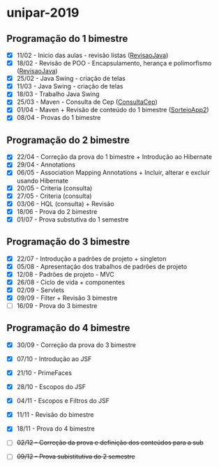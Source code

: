 # unipar-2019

## Programação do 1 bimestre
- [x] 11/02 - Inicio das aulas - revisão listas ([RevisaoJava](https://github.com/mussinato/unipar-2019/tree/master/RevisaoJava))<br/>
- [x] 18/02 - Revisão de POO - Encapsulamento, herança e polimorfismo ([RevisaoJava](https://github.com/mussinato/unipar-2019/tree/master/RevisaoJava))<br/>
- [x] 25/02 - Java Swing - criação de telas<br/>
- [x] 11/03 - Java Swing - criação de telas<br/>
- [x] 18/03 - Trabalho Java Swing<br/>
- [x] 25/03 - Maven - Consulta de Cep ([ConsultaCep](https://github.com/mussinato/unipar-2019/tree/master/ConsultaCep))<br/>
- [x] 01/04 - Maven + Revisão de conteúdo do 1 bimestre ([SorteioApp2](https://github.com/mussinato/unipar-2019/tree/master/SorteioApp2))<br/>
- [x] 08/04 - Provas do 1 bimestre<br/>

## Programação do 2 bimestre
- [x] 22/04 - Correção da prova do 1 bimestre + Introdução ao Hibernate<br/>
- [x] 29/04 - Annotations<br/>
- [x] 06/05 - Association Mapping Annotations + Incluir, alterar e excluir usando Hibernate<br/>
- [x] 20/05 - Criteria (consulta)<br/>
- [x] 27/05 - Criteria (consulta)<br/>
- [x] 03/06 - HQL (consulta) + Revisão<br/>
- [x] 18/06 - Prova do 2 bimestre<br/>
- [x] 01/07 - Prova substutiva do 1 semestre<br/>

## Programação do 3 bimestre
- [x] 22/07 - Introdução a padrões de projeto + singleton<br/>
- [x] 05/08 - Apresentação dos trabalhos de padrões de projeto<br/>
- [x] 12/08 - Padrões de projeto - MVC<br/>
- [x] 26/08 - Ciclo de vida + componentes<br/>
- [x] 02/09 - Servlets<br/>
- [x] 09/09 - Filter + Revisão 3 bimestre<br/>
- [ ] 16/09 - Prova do 3 bimestre<br/>

## Programação do 4 bimestre
- [x] 30/09 - Correção da prova do 3 bimestre<br/>
- [x] 07/10 - Introdução ao JSF<br/>
- [x] 21/10 - PrimeFaces<br/>
- [x] 28/10 - Escopos do JSF<br/>
- [x] 04/11 - Escopos e Filtros do JSF<br/>
- [x] 11/11 - Revisão do bimestre<br/>
- [x] 18/11 - Prova do 4 bimestre<br/>
- [ ] ~~02/12 - Correção da prova e definição dos conteúdos para a sub<br/>~~
- [ ] ~~09/12 - Prova subistitutiva do 2 semestre<br/>~~

